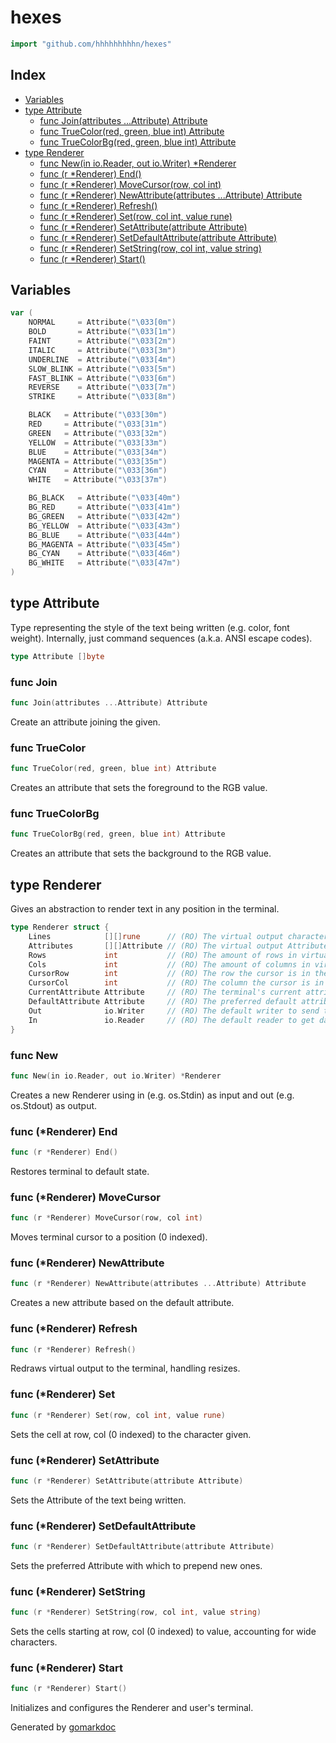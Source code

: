 <!-- Code generated by gomarkdoc. DO NOT EDIT -->

# hexes

```go
import "github.com/hhhhhhhhhn/hexes"
```

## Index

- [Variables](<#variables>)
- [type Attribute](<#type-attribute>)
  - [func Join(attributes ...Attribute) Attribute](<#func-join>)
  - [func TrueColor(red, green, blue int) Attribute](<#func-truecolor>)
  - [func TrueColorBg(red, green, blue int) Attribute](<#func-truecolorbg>)
- [type Renderer](<#type-renderer>)
  - [func New(in io.Reader, out io.Writer) *Renderer](<#func-new>)
  - [func (r *Renderer) End()](<#func-renderer-end>)
  - [func (r *Renderer) MoveCursor(row, col int)](<#func-renderer-movecursor>)
  - [func (r *Renderer) NewAttribute(attributes ...Attribute) Attribute](<#func-renderer-newattribute>)
  - [func (r *Renderer) Refresh()](<#func-renderer-refresh>)
  - [func (r *Renderer) Set(row, col int, value rune)](<#func-renderer-set>)
  - [func (r *Renderer) SetAttribute(attribute Attribute)](<#func-renderer-setattribute>)
  - [func (r *Renderer) SetDefaultAttribute(attribute Attribute)](<#func-renderer-setdefaultattribute>)
  - [func (r *Renderer) SetString(row, col int, value string)](<#func-renderer-setstring>)
  - [func (r *Renderer) Start()](<#func-renderer-start>)


## Variables

```go
var (
    NORMAL     = Attribute("\033[0m")
    BOLD       = Attribute("\033[1m")
    FAINT      = Attribute("\033[2m")
    ITALIC     = Attribute("\033[3m")
    UNDERLINE  = Attribute("\033[4m")
    SLOW_BLINK = Attribute("\033[5m")
    FAST_BLINK = Attribute("\033[6m")
    REVERSE    = Attribute("\033[7m")
    STRIKE     = Attribute("\033[8m")

    BLACK   = Attribute("\033[30m")
    RED     = Attribute("\033[31m")
    GREEN   = Attribute("\033[32m")
    YELLOW  = Attribute("\033[33m")
    BLUE    = Attribute("\033[34m")
    MAGENTA = Attribute("\033[35m")
    CYAN    = Attribute("\033[36m")
    WHITE   = Attribute("\033[37m")

    BG_BLACK   = Attribute("\033[40m")
    BG_RED     = Attribute("\033[41m")
    BG_GREEN   = Attribute("\033[42m")
    BG_YELLOW  = Attribute("\033[43m")
    BG_BLUE    = Attribute("\033[44m")
    BG_MAGENTA = Attribute("\033[45m")
    BG_CYAN    = Attribute("\033[46m")
    BG_WHITE   = Attribute("\033[47m")
)
```

## type Attribute

Type representing the style of the text being written \(e\.g\. color\, font weight\)\. Internally\, just command sequences \(a\.k\.a\. ANSI escape codes\)\.

```go
type Attribute []byte
```

### func Join

```go
func Join(attributes ...Attribute) Attribute
```

Create an attribute joining the given\.

### func TrueColor

```go
func TrueColor(red, green, blue int) Attribute
```

Creates an attribute that sets the foreground to the RGB value\.

### func TrueColorBg

```go
func TrueColorBg(red, green, blue int) Attribute
```

Creates an attribute that sets the background to the RGB value\.

## type Renderer

Gives an abstraction to render text in any position in the terminal\.

```go
type Renderer struct {
    Lines            [][]rune      // (RO) The virtual output characters.
    Attributes       [][]Attribute // (RO) The virtual output Attributes.
    Rows             int           // (RO) The amount of rows in virtual output.
    Cols             int           // (RO) The amount of columns in virtual output.
    CursorRow        int           // (RO) The row the cursor is in the terminal.
    CursorCol        int           // (RO) The column the cursor is in the terminal.
    CurrentAttribute Attribute     // (RO) The terminal's current attribute.
    DefaultAttribute Attribute     // (RO) The preferred default attribute of the renderer.
    Out              io.Writer     // (RO) The default writer to send terminal data to.
    In               io.Reader     // (RO) The default reader to get data from.
}
```

### func New

```go
func New(in io.Reader, out io.Writer) *Renderer
```

Creates a new Renderer using in \(e\.g\. os\.Stdin\) as input and out \(e\.g\. os\.Stdout\) as output\.

### func \(\*Renderer\) End

```go
func (r *Renderer) End()
```

Restores terminal to default state\.

### func \(\*Renderer\) MoveCursor

```go
func (r *Renderer) MoveCursor(row, col int)
```

Moves terminal cursor to a position \(0 indexed\)\.

### func \(\*Renderer\) NewAttribute

```go
func (r *Renderer) NewAttribute(attributes ...Attribute) Attribute
```

Creates a new attribute based on the default attribute\.

### func \(\*Renderer\) Refresh

```go
func (r *Renderer) Refresh()
```

Redraws virtual output to the terminal\, handling resizes\.

### func \(\*Renderer\) Set

```go
func (r *Renderer) Set(row, col int, value rune)
```

Sets the cell at row\, col \(0 indexed\) to the character given\.

### func \(\*Renderer\) SetAttribute

```go
func (r *Renderer) SetAttribute(attribute Attribute)
```

Sets the Attribute of the text being written\.

### func \(\*Renderer\) SetDefaultAttribute

```go
func (r *Renderer) SetDefaultAttribute(attribute Attribute)
```

Sets the preferred Attribute with which to prepend new ones\.

### func \(\*Renderer\) SetString

```go
func (r *Renderer) SetString(row, col int, value string)
```

Sets the cells starting at row\, col \(0 indexed\) to value\, accounting for wide characters\.

### func \(\*Renderer\) Start

```go
func (r *Renderer) Start()
```

Initializes and configures the Renderer and user's terminal\.



Generated by [gomarkdoc](<https://github.com/princjef/gomarkdoc>)
